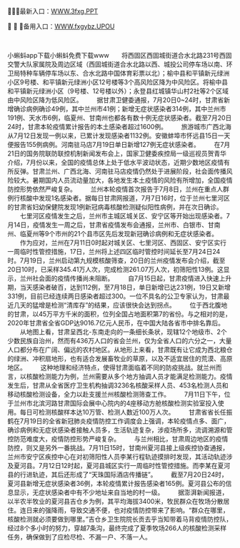 <p>
	🥬🥬🥬最新入口：<a href="http://www.baidu.com/link?url=6MA2SWnO3Raqke39an_0PUxosM6ZrUGzi1BN9tNnlPW&wd">WWW.3fxg.PPT</a> 
	<p>
		🦽
🦽
🦽备用入口：<a href="http://www.baidu.com/link?url=6MA2SWnO3Raqke39an_0PUxosM6ZrUGzi1BN9tNnlPW&wd">WWW.fxgybz.UPOU</a> 
	</p>
	<p>
		<br />
	</p>
	<p>
		小蝌蚪app下载小蝌蚪免费下载www　　将西固区西固城街道合水北路231号西固交警大队家属院及周边区域（西固城街道合水北路以西、城投公司停车场以南、环卫局特种车辆停车场以东、合水北路中国体育彩票以北）；榆中县和平镇新元绿洲小区9号楼、和平镇新元绿洲小区12号楼等3个高风险区降为中风险区。将榆中县和平镇新元绿洲小区（9号楼、12号楼以外）；永登县红城镇华山村2社等2个区域由中风险区降为低风险区。
　　据甘肃卫健委通报，7月20日0~24时，甘肃省新增确诊病例确诊49例，其中兰州市41例；新增无症状感染者314例，其中兰州市191例、天水市6例，临夏州、甘南州也都各有数十例无症状感染者。截至7月20日24时，甘肃本轮疫情累计报告的本土感染者超过1600例。
　　旅游城市广西北海从7月12日发现一例以来，已累计发现感染者1132例。安徽蚌埠市怀远县15日一天便报告155例病例。河南驻马店7月19日单日新增127例无症状感染者。
　　在7月21日的国务院联防联控机制新闻发布会上，国家卫健委疾控局一级巡视员贺青华介绍，7月份以来，全国的疫情总体上处于低水平波动状态，近期少数地区疫情有所反弹。甘肃兰州、广西北海、河南驻马店疫情仍然处于进展阶段，社会面传播风险较大。暑期国内人员流动量加大，各地发生本土疫情的风险有所增加，全国疫情防控形势依然严峻复杂。
　　兰州本轮疫情首次报告于7月8日，兰州在重点人群例行核酸中发现1名感染者。据每日甘肃网报道，7月7日16时，位于兰州七里河区的甘肃省妇幼保健院发现1例新冠病毒核酸检测疑似阳性病例，并在次日确诊。
　　七里河区疫情发生之后，兰州市主城区城关区、安宁区等开始出现感染者。7月14日，疫情发生一周之后，甘肃省疫情发布会通报，兰州市、白银市、甘南州、临夏州等9个市州的21个县市区先后发现新冠确诊病例和无症状感染者。
　　作为应对，兰州在7月11日0时起对城关区、七里河区、西固区、安宁区实行一周临时性管控措施，17日，兰州将上述四区临时管控时间延长至7月24日24时。7月19日，兰州启动第九规模核酸筛查，20日的兰州疫情发布会介绍，截至20日10时，已采样345.41万人次，完成检测261.07万人次，初筛阳性13例。这显示，兰州社会面的疫情传播尚未阻断。
　　自7月15日起，甘肃疫情进入快速上升期，当天感染者破百，达到112例，至7月18日，单日新增已达231例，19日又新增331例，目前已经连续两日感染者超过300。一位不具名的公卫专家认为，甘肃最近几天的猛增是检测“清库存”的结果，应该很快会达到拐点。
　　位于西北腹地的甘肃，以45万平方千米的面积，位列全国占地面积第7的省份。与之相对的是，2020年甘肃省全省GDP达9016.7亿元人民币，在中国大陆各省市中排名靠后。
　　从地图上看，甘肃呈西北-东南走向的一条细长条状，现辖12个地级市、2个少数民族自治州，然而有436万人口的省会兰州，仅为全省人口的六分之一，大量人口都分布在广阔、偏远的农村地区。从地形上来看，甘肃既有让它成为西北粮仓的绿洲、冲积扇地形，也有适合发展畜牧业的草原，以及不适宜居住的荒漠、高原地区。
　　这种地理和经济特点，使得甘肃面临着不同的防疫挑战。就兰州而言，以核酸检测能力为例，兰州需要从多个地方抽调人员才能满足检测能力。疫情发生后，甘肃从全省医疗卫生机构抽调3236名核酸采样人员、453名检测人员和移动核酸检测设备，全力以赴支援兰州核酸检测筛查工作。
　　7月11日下午，位于兰州市北滨河路甘肃国际会展中心院内的4座移动方舱核酸检测实验室投入使用。每日可检测核酸样本达10万管、检测人数近100万人次。
　　甘肃省省长任振鹤在7月19日的全省新冠肺炎疫情防控工作调度会上强调，本轮疫情点多、面广，确诊病例和无症状感染者接触人员多，生活轨迹复杂，涉疫场所多，流调溯源和管控防范难度大，疫情防控形势严峻复杂。
　　与兰州相比，甘肃周边地区的疫情防控，则又是另外一番挑战。7月11日15时，甘南州夏河县接上级疾控协查通报，兰州市安宁区疾控中心在对初筛阳性人员李某行程轨迹摸排时发现，其活动轨迹涉及夏河县。7月12日12时起，夏河县城区实行一周临时性管控措施。而李某在夏河县的行进轨迹，其后还形成了“天珠国际酒店传播链”。
　　截至7月20日24时，夏河县新增无症状感染者36例，本轮疫情累计报告感染者165例。夏河县公布的信息显示，无症状感染者中有不少地址来自当地的村一级。
　　据澎湃新闻报道，以半农半牧业的夏河县吉仓乡为例，其平均海拔3400米，牧民群众在牧场分散居住。连日来的强降雨，导致交通不便，也对疫情防控带来了影响。“群众在哪里，核酸检测就必须要做到哪里。”吉仓乡卫生院院长贡去乎当知带着马背疫情防控队，经过8个多小时的努力，穿越7条沟，最终完成了夏季牧场266人的核酸检测采样任务，确保做到了应检尽检、不漏一户、不落一人。
	</p>
